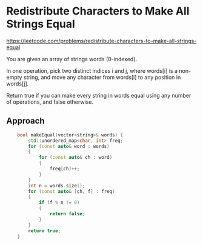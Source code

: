 # Redistribute Characters to Make All Strings Equal

https://leetcode.com/problems/redistribute-characters-to-make-all-strings-equal

You are given an array of strings words (0-indexed).

In one operation, pick two distinct indices i and j, where words[i] is a non-empty string, and move any character from words[i] to any position in words[j].

Return true if you can make every string in words equal using any number of operations, and false otherwise.

 
## Approach 

``` C++
    bool makeEqual(vector<string>& words) {
        std::unordered_map<char, int> freq;
        for (const auto& word : words)
        {
            for (const auto& ch : word)
            {
                freq[ch]++;
            }
        }
        int n = words.size();
        for (const auto& [ch, f] : freq)
        {
            if (f % n != 0)
            {
                return false;
            }
        }
        return true;
    }
```